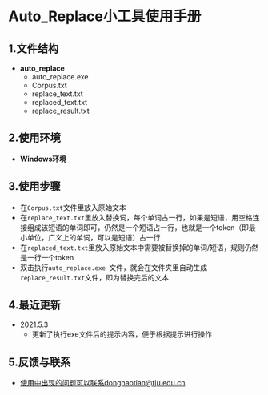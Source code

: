 # Auto_Replace小工具使用手册

## 1.文件结构

- **auto_replace**
  - auto_replace.exe 
  - Corpus.txt
  - replace_text.txt
  - replaced_text.txt
  - replace_result.txt

## 2.使用环境

- **Windows环境**

## 3.使用步骤

- 在`Corpus.txt`文件里放入原始文本
- 在`replace_text.txt`里放入替换词，每个单词占一行，如果是短语，用空格连接组成该短语的单词即可，仍然是一个短语占一行，也就是一个token（即最小单位，广义上的单词，可以是短语）占一行
- 在`replaced_text.txt`里放入原始文本中需要被替换掉的单词/短语，规则仍然是一行一个token
- 双击执行`auto_replace.exe `文件，就会在文件夹里自动生成`replace_result.txt`文件，即为替换完后的文本

## 4.最近更新

- 2021.5.3
  - 更新了执行exe文件后的提示内容，便于根据提示进行操作

## 5.反馈与联系

- 使用中出现的问题可以联系donghaotian@tju.edu.cn
